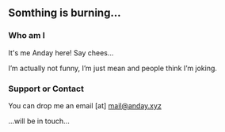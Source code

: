 ## Somthing is burning... 



### Who am I

It's me Anday here! Say chees...

I’m actually not funny, I’m just mean and people think I’m joking.

### Support or Contact

You can drop me an email [at] mail@anday.xyz

...will be in touch...

